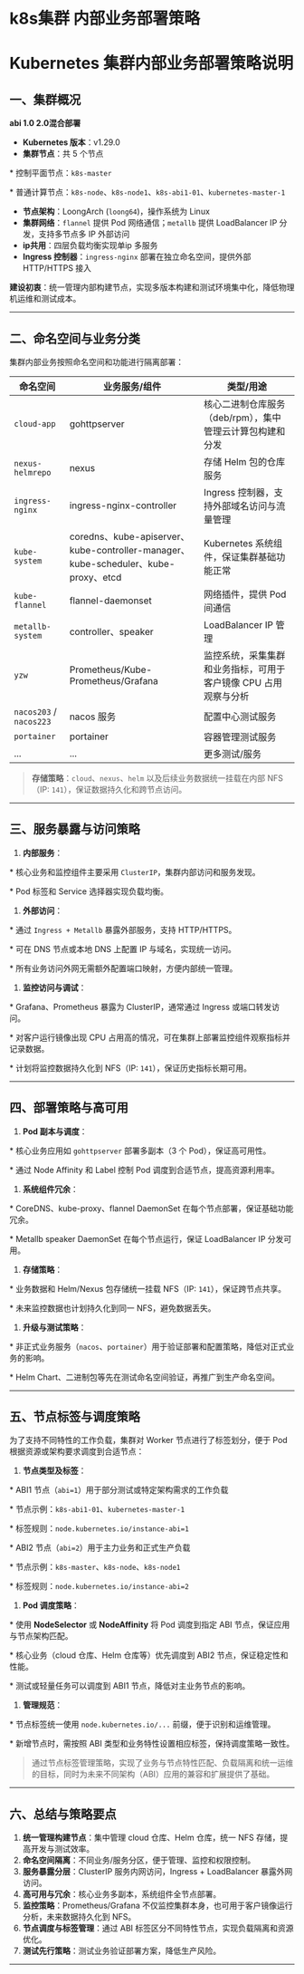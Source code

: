 # k8s集群 内部业务部署策略

# Kubernetes 集群内部业务部署策略说明

## 一、集群概况

**abi 1.0 2.0混合部署**

* **Kubernetes 版本**：v1.29.0
* **集群节点**：共 5 个节点

&#x20; \* 控制平面节点：`k8s-master`

&#x20; \* 普通计算节点：`k8s-node`、`k8s-node1`、`k8s-abi1-01`、`kubernetes-master-1`

* **节点架构**：LoongArch (`loong64`)，操作系统为 Linux
* **集群网络**：`flannel` 提供 Pod 网络通信；`metallb` 提供 LoadBalancer IP 分发，支持多节点多 IP 外部访问
* **ip共用**：四层负载均衡实现单ip 多服务
* **Ingress 控制器**：`ingress-nginx` 部署在独立命名空间，提供外部 HTTP/HTTPS 接入

**建设初衷**：统一管理内部构建节点，实现多版本构建和测试环境集中化，降低物理机运维和测试成本。

***

## 二、命名空间与业务分类

集群内部业务按照命名空间和功能进行隔离部署：

| 命名空间                    | 业务服务/组件                                                                       | 类型/用途                              |
| ----------------------- | ----------------------------------------------------------------------------- | ---------------------------------- |
| `cloud-app`             | gohttpserver                                                                  | 核心二进制仓库服务（deb/rpm），集中管理云计算包构建和分发   |
| `nexus-helmrepo`        | nexus                                                                         | 存储 Helm 包的仓库服务                     |
| `ingress-nginx`         | ingress-nginx-controller                                                      | Ingress 控制器，支持外部域名访问与流量管理          |
| `kube-system`           | coredns、kube-apiserver、kube-controller-manager、kube-scheduler、kube-proxy、etcd | Kubernetes 系统组件，保证集群基础功能正常         |
| `kube-flannel`          | flannel-daemonset                                                             | 网络插件，提供 Pod 间通信                    |
| `metallb-system`        | controller、speaker                                                            | LoadBalancer IP 管理                 |
| `yzw`                   | Prometheus/Kube-Prometheus/Grafana                                            | 监控系统，采集集群和业务指标，可用于客户镜像 CPU 占用观察与分析 |
| `nacos203` / `nacos223` | nacos 服务                                                                      | 配置中心测试服务                           |
| `portainer`             | portainer                                                                     | 容器管理测试服务                           |
| ...                     | ...                                                                           | 更多测试/服务                            |

> **存储策略**：`cloud`、`nexus`、`helm` 以及后续业务数据统一挂载在内部 NFS（IP: `141`），保证数据持久化和跨节点访问。

***

## 三、服务暴露与访问策略

1. **内部服务**：

&#x20;  \* 核心业务和监控组件主要采用 `ClusterIP`，集群内部访问和服务发现。

&#x20;  \* Pod 标签和 Service 选择器实现负载均衡。

1. **外部访问**：

&#x20;  \* 通过 `Ingress + Metallb` 暴露外部服务，支持 HTTP/HTTPS。

&#x20;  \* 可在 DNS 节点或本地 DNS 上配置 IP 与域名，实现统一访问。

&#x20;  \* 所有业务访问外网无需额外配置端口映射，方便内部统一管理。

1. **监控访问与调试**：

&#x20;  \* Grafana、Prometheus 暴露为 ClusterIP，通常通过 Ingress 或端口转发访问。

&#x20;  \* 对客户运行镜像出现 CPU 占用高的情况，可在集群上部署监控组件观察指标并记录数据。

&#x20;  \* 计划将监控数据持久化到 NFS（IP: `141`），保证历史指标长期可用。

***

## 四、部署策略与高可用

1. **Pod 副本与调度**：

&#x20;  \* 核心业务应用如 `gohttpserver` 部署多副本（3 个 Pod），保证高可用性。

&#x20;  \* 通过 Node Affinity 和 Label 控制 Pod 调度到合适节点，提高资源利用率。

1. **系统组件冗余**：

&#x20;  \* CoreDNS、kube-proxy、flannel DaemonSet 在每个节点部署，保证基础功能冗余。

&#x20;  \* Metallb speaker DaemonSet 在每个节点运行，保证 LoadBalancer IP 分发可用。

1. **存储策略**：

&#x20;  \* 业务数据和 Helm/Nexus 包存储统一挂载 NFS（IP: `141`），保证跨节点共享。

&#x20;  \* 未来监控数据也计划持久化到同一 NFS，避免数据丢失。

1. **升级与测试策略**：

&#x20;  \* 非正式业务服务（`nacos`、`portainer`）用于验证部署和配置策略，降低对正式业务的影响。

&#x20;  \* Helm Chart、二进制包等先在测试命名空间验证，再推广到生产命名空间。

***

## 五、节点标签与调度策略

为了支持不同特性的工作负载，集群对 Worker 节点进行了标签划分，便于 Pod 根据资源或架构要求调度到合适节点：

1. **节点类型及标签**：

&#x20;  \* ABI1 节点（`abi=1`）用于部分测试或特定架构需求的工作负载

&#x20;    \* 节点示例：`k8s-abi1-01`、`kubernetes-master-1`

&#x20;    \* 标签规则：`node.kubernetes.io/instance-abi=1`

&#x20;  \* ABI2 节点（`abi=2`）用于主力业务和正式生产负载

&#x20;    \* 节点示例：`k8s-master`、`k8s-node`、`k8s-node1`

&#x20;    \* 标签规则：`node.kubernetes.io/instance-abi=2`

1. **Pod 调度策略**：

&#x20;  \* 使用 **NodeSelector** 或 **NodeAffinity** 将 Pod 调度到指定 ABI 节点，保证应用与节点架构匹配。

&#x20;  \* 核心业务（cloud 仓库、Helm 仓库等）优先调度到 ABI2 节点，保证稳定性和性能。

&#x20;  \* 测试或轻量任务可以调度到 ABI1 节点，降低对主业务节点的影响。

1. **管理规范**：

&#x20;  \* 节点标签统一使用 `node.kubernetes.io/...` 前缀，便于识别和运维管理。

&#x20;  \* 新增节点时，需按照 ABI 类型和业务特性设置相应标签，保持调度策略一致性。

> 通过节点标签管理策略，实现了业务与节点特性匹配、负载隔离和统一运维的目标，同时为未来不同架构（ABI）应用的兼容和扩展提供了基础。

***

## 六、总结与策略要点

1. **统一管理构建节点**：集中管理 cloud 仓库、Helm 仓库，统一 NFS 存储，提高开发与测试效率。
2. **命名空间隔离**：不同业务/服务分区，便于管理、监控和权限控制。
3. **服务暴露分层**：ClusterIP 服务内网访问，Ingress + LoadBalancer 暴露外网访问。
4. **高可用与冗余**：核心业务多副本，系统组件全节点部署。
5. **监控策略**：Prometheus/Grafana 不仅监控集群本身，也可用于客户镜像运行分析，未来数据持久化到 NFS。
6. **节点调度与标签管理**：通过 ABI 标签区分不同特性节点，实现负载隔离和资源优化。
7. **测试先行策略**：测试业务验证部署方案，降低生产风险。

***

